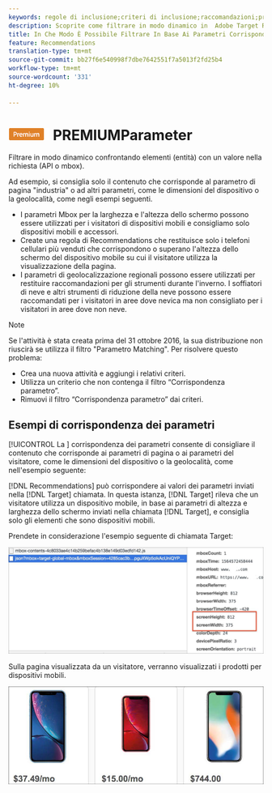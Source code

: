 ```yaml
---
keywords: regole di inclusione;criteri di inclusione;raccomandazioni;promozione;promozioni;filtro dinamico;corrispondenza parametri
description: Scoprite come filtrare in modo dinamico in  Adobe Target Recommendations confrontando elementi (entità) con un valore presente nella richiesta (API o mbox).
title: In Che Modo È Possibile Filtrare In Base Ai Parametri Corrispondenti Nelle Attività Recommendations?
feature: Recommendations
translation-type: tm+mt
source-git-commit: bb27f6e540998f7dbe7642551f7a5013f2fd25b4
workflow-type: tm+mt
source-wordcount: '331'
ht-degree: 10%

---
```



# ![Corrispondenza ](/help/assets/premium.png) PREMIUMParameter

Filtrare in modo dinamico confrontando elementi (entità) con un valore nella richiesta (API o mbox).

Ad esempio, si consiglia solo il contenuto che corrisponde al parametro di pagina &quot;industria&quot; o ad altri parametri, come le dimensioni del dispositivo o la geolocalità, come negli esempi seguenti.

* I parametri Mbox per la larghezza e l&#39;altezza dello schermo possono essere utilizzati per i visitatori di dispositivi mobili e consigliamo solo dispositivi mobili e accessori.
* Create una regola di Recommendations che restituisce solo i telefoni cellulari più venduti che corrispondono o superano l&#39;altezza dello schermo del dispositivo mobile su cui il visitatore utilizza la visualizzazione della pagina.
* I parametri di geolocalizzazione regionali possono essere utilizzati per restituire raccomandazioni per gli strumenti durante l&#39;inverno. I soffiatori di neve e altri strumenti di riduzione della neve possono essere raccomandati per i visitatori in aree dove nevica ma non consigliato per i visitatori in aree dove non neve.

>[!NOTE]
>
>Se l&#39;attività è stata creata prima del 31 ottobre 2016, la sua distribuzione non riuscirà se utilizza il filtro &quot;Parametro Matching&quot;. Per risolvere questo problema:
>
>* Crea una nuova attività e aggiungi i relativi criteri.
>* Utilizza un criterio che non contenga il filtro “Corrispondenza parametro”.
>* Rimuovi il filtro “Corrispondenza parametro” dai criteri.


## Esempi di corrispondenza dei parametri

[!UICONTROL La ] corrispondenza dei parametri consente di consigliare il contenuto che corrisponde ai parametri di pagina o ai parametri del visitatore, come le dimensioni del dispositivo o la geolocalità, come nell&#39;esempio seguente:

[!DNL Recommendations] può corrispondere ai valori dei parametri inviati nella  [!DNL Target] chiamata. In questa istanza, [!DNL Target] rileva che un visitatore utilizza un dispositivo mobile, in base ai parametri di altezza e larghezza dello schermo inviati nella chiamata [!DNL Target], e consiglia solo gli elementi che sono dispositivi mobili.

Prendete in considerazione l&#39;esempio seguente di chiamata Target:

![Chiamata Target](/help/c-recommendations/c-algorithms/assets/example-target-call-2.png)

Sulla pagina visualizzata da un visitatore, verranno visualizzati i prodotti per dispositivi mobili.

![Prodotti per dispositivi mobili](/help/c-recommendations/c-algorithms/assets/phones.png)

